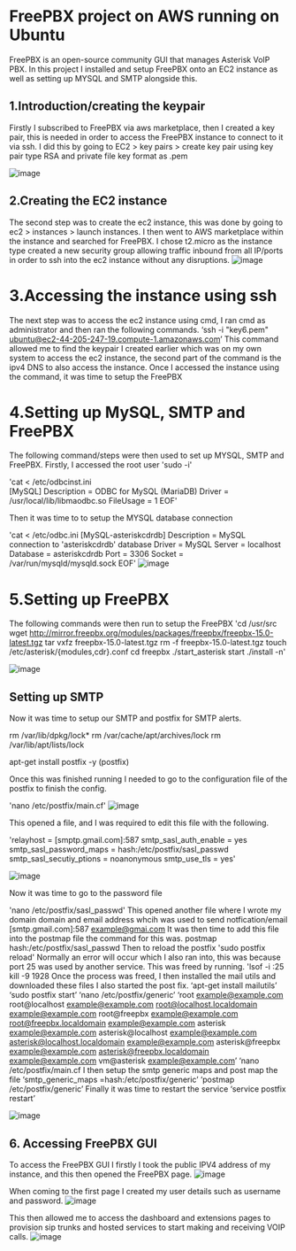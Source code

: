 # FreePBX project on AWS running on Ubuntu
FreePBX is an open-source community GUI that manages Asterisk VoIP PBX. In this project I installed and setup FreePBX onto an EC2 instance as well as setting up MYSQL and SMTP alongside this.

## 1.Introduction/creating the keypair
Firstly I subscribed to FreePBX via aws marketplace, then I created a key pair, this is needed in order to access the FreePBX instance to connect to it via ssh. I did this by going to EC2 > key pairs > create key pair using key pair type RSA and private file key format as .pem
 
![image](https://user-images.githubusercontent.com/36034401/186896766-13868f46-3aa6-43b2-a811-43cd1f06c6c9.png)

## 2.Creating the EC2 instance 
The second step was to create the ec2 instance, this was done by going to ec2 > instances > launch instances. I then went to AWS marketplace within the instance and searched for FreePBX. I chose t2.micro as the instance type created a new security group allowing traffic inbound from all IP/ports in order to ssh into the ec2 instance without any disruptions. 
![image](https://user-images.githubusercontent.com/36034401/186896841-a9560916-47d2-43c4-9092-dc9d2920abe5.png)

# 3.Accessing the instance using ssh 
The next step was to access the ec2 instance using cmd, I ran cmd as administrator and then ran the following commands.
‘ssh -i "key6.pem" ubuntu@ec2-44-205-247-19.compute-1.amazonaws.com’
This command allowed me to find the keypair I created earlier which was on my own system to access the ec2 instance, the second part of the command is the ipv4 DNS to also access the instance. Once I accessed the instance using the command, it was time to setup the FreePBX
# 4.Setting up MySQL, SMTP and FreePBX
The following command/steps were then used to set up MYSQL, SMTP and FreePBX.
Firstly, I accessed the root user
'sudo -i' 

'cat <<EOF > /etc/odbcinst.ini                  
[MySQL]
Description = ODBC for MySQL (MariaDB)
Driver = /usr/local/lib/libmaodbc.so
FileUsage = 1
EOF'
  
Then it was time to to setup the MYSQL database connection
  
'cat <<EOF > /etc/odbc.ini
[MySQL-asteriskcdrdb]
Description = MySQL connection to 'asteriskcdrdb' database
Driver = MySQL
Server = localhost
Database = asteriskcdrdb
Port = 3306
Socket = /var/run/mysqld/mysqld.sock
EOF'
![image](https://user-images.githubusercontent.com/36034401/186896901-49741e88-b121-443c-adc7-8a8a46548fbf.png)

# 5.Setting up FreePBX
The following commands were then run to setup the FreePBX
'cd /usr/src
wget http://mirror.freepbx.org/modules/packages/freepbx/freepbx-15.0-latest.tgz
tar vxfz freepbx-15.0-latest.tgz
rm -f freepbx-15.0-latest.tgz
touch /etc/asterisk/{modules,cdr}.conf
cd freepbx
./start_asterisk start
./install -n'
 
![image](https://user-images.githubusercontent.com/36034401/186896970-e77efbd1-8e59-4029-82d6-e4a82e0f8a7b.png)

## Setting up SMTP
Now it was time to setup our SMTP and postfix for SMTP alerts.
  
rm /var/lib/dpkg/lock*
rm /var/cache/apt/archives/lock
rm /var/lib/apt/lists/lock
 
apt-get install postfix -y (postfix)
  
Once this was finished running I needed to go to the configuration file of the postfix to finish the config.
  
'nano /etc/postfix/main.cf'
 ![image](https://user-images.githubusercontent.com/36034401/186897052-ffc61b31-cb55-461d-961c-20acd8d49b16.png)

  
This opened a file, and I was required to edit this file with the following.

'relayhost = [smptp.gmail.com]:587
smtp_sasl_auth_enable = yes
smtp_sasl_password_maps = hash:/etc/postfix/sasl_passwd
smtp_sasl_secutiy_ptions = noanonymous
smtp_use_tls = yes'
 
![image](https://user-images.githubusercontent.com/36034401/186897109-1cf3c631-c4a1-467a-91cb-3ee6ef8f30a5.png)
 
 
Now it was time to go to the password file
  
'nano /etc/postfix/sasl_passwd'
This opened another file where I wrote my domain domain and email address whcih was used to send notfication/email
[smtp.gmail.com]:587 example@gmai.com
It was then time to add this file into the postmap file the command for this was.
postmap hash:/etc/postfix/sasl_passwd
Then to reload the postfix
'sudo postfix reload'
 Normally an error will occur which I also ran into, this was because port 25 was used by another service. This was freed by running.
'lsof -i :25
kill -9 1928
Once the process was freed, I then installed the mail utils and downloaded these files I also started the post fix.
‘apt-get install mailutils’
‘sudo postfix start’
‘nano /etc/postfix/generic’
‘root example@example.com
root@localhost example@example.com
root@localhost.localdomain example@example.com
root@freepbx example@example.com
root@freepbx.localdomain example@example.com
asterisk example@example.com
asterisk@localhost example@example.com
asterisk@localhost.localdomain example@example.com
asterisk@freepbx example@example.com
asterisk@freepbx.localdomain example@example.com
vm@asterisk example@example.com’
‘nano /etc/postfix/main.cf
I then setup the smtp generic maps and post map the file
‘smtp_generic_maps =hash:/etc/postfix/generic’
‘postmap /etc/postfix/generic’
Finally it was time to restart the service
‘service postfix restart’
 
![image](https://user-images.githubusercontent.com/36034401/186897145-ba544c61-10d2-473e-b463-e3e03dfd9fb6.png)

## 6. Accessing FreePBX GUI
To access the FreePBX GUI I firstly I took the public IPV4 address of my instance, and this then opened the FreePBX page.
 ![image](https://user-images.githubusercontent.com/36034401/186897200-2f00d4ae-1c5f-4f0b-9077-a0ca27ee2030.png)

When coming to the first page I created my user details such as username and password.
![image](https://user-images.githubusercontent.com/36034401/186897238-9c611a98-1b51-4aff-a064-c4678b3db71b.png)

This then allowed me to access the dashboard and extensions pages to provision sip trunks and hosted services to start making and receiving VOIP calls.
![image](https://user-images.githubusercontent.com/36034401/186897259-de9ae8db-0761-4e51-b810-8b73c278717f.png)





  

  

  

  
  



